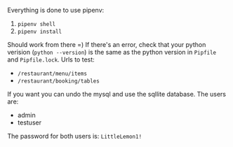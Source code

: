 Everything is done to use pipenv:
1. `pipenv shell`
2. `pipenv install`

Should work from there =) If there's an error, check that your python verision (`python --version`) is the same as the python version in `Pipfile` and `Pipfile.lock`.
Urls to test:
+ `/restaurant/menu/items`
+ `/restaurant/booking/tables`

If you want you can undo the mysql and use the sqllite database. The users are:
+ admin
+ testuser

The password for both users is:
`LittleLemon1!`
